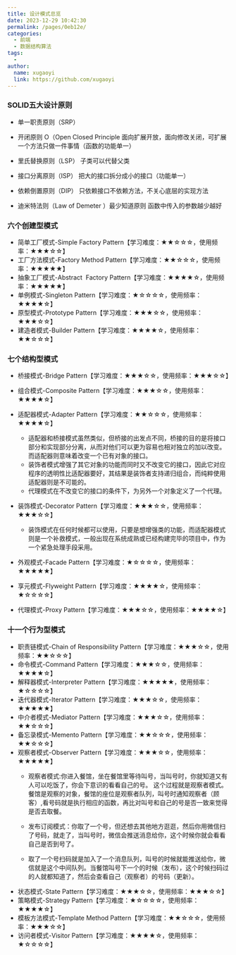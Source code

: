 ```yaml
---
title: 设计模式总览
date: 2023-12-29 10:42:30
permalink: /pages/0eb12e/
categories:
  - 前端
  - 数据结构算法
tags:
  - 
author: 
  name: xugaoyi
  link: https://github.com/xugaoyi
---
```


### SOLID五大设计原则
- 单一职责原则（SRP） 
- 开闭原则 O（Open Closed Principle
面向扩展开放，面向修改关闭，可扩展
一个方法只做一件事情（函数的功能单一）
- 里氏替换原则（LSP） 
子类可以代替父类
- 接口分离原则（ISP） 
把大的接口拆分成小的接口（功能单一）
- 依赖倒置原则（DIP） 
只依赖接口不依赖方法，不关心底层的实现方法

- 迪米特法则（Law of Demeter ）最少知道原则 
函数中传入的参数越少越好

### 六个创建型模式
  - 简单工厂模式-Simple Factory Pattern【学习难度：★★☆☆☆，使用频率：★★★☆☆】
  - 工厂方法模式-Factory Method Pattern【学习难度：★★☆☆☆，使用频率：★★★★★】
  - 抽象工厂模式-Abstract  Factory Pattern【学习难度：★★★★☆，使用频率：★★★★★】
  - 单例模式-Singleton Pattern【学习难度：★☆☆☆☆，使用频率：★★★★☆】
  - 原型模式-Prototype Pattern【学习难度：★★★☆☆，使用频率：★★★☆☆】
  - 建造者模式-Builder Pattern【学习难度：★★★★☆，使用频率：★★☆☆☆】
### 七个结构型模式
  - 桥接模式-Bridge Pattern【学习难度：★★★☆☆，使用频率：★★★☆☆】
  - 组合模式-Composite Pattern【学习难度：★★★☆☆，使用频率：★★★★☆】

  - 适配器模式-Adapter Pattern【学习难度：★★☆☆☆，使用频率：★★★★☆】
      - 适配器和桥接模式虽然类似，但桥接的出发点不同，桥接的目的是将接口部分和实现部分分离，从而对他们可以更为容易也相对独立的加以改变。而适配器则意味着改变一个已有对象的接口。
       - 装饰者模式增强了其它对象的功能而同时又不改变它的接口，因此它对应程序的透明性比适配器要好，其结果是装饰者支持递归组合，而纯粹使用适配器则是不可能的。
    - 代理模式在不改变它的接口的条件下，为另外一个对象定义了一个代理。
  - 装饰模式-Decorator Pattern【学习难度：★★★☆☆，使用频率：★★★☆☆】
    - 装饰模式在任何时候都可以使用，只要是想增强类的功能，而适配器模式则是一个补救模式，一般出现在系统成熟或已经构建完毕的项目中，作为一个紧急处理手段采用。
  - 外观模式-Facade Pattern【学习难度：★☆☆☆☆，使用频率：★★★★★】
  - 享元模式-Flyweight Pattern【学习难度：★★★★☆，使用频率：★☆☆☆☆】
  - 代理模式-Proxy Pattern【学习难度：★★★☆☆，使用频率：★★★★☆】
###  十一个行为型模式
  - 职责链模式-Chain of Responsibility Pattern【学习难度：★★★☆☆，使用频率：★★☆☆☆】
  - 命令模式-Command Pattern【学习难度：★★★☆☆，使用频率：★★★★☆】
  - 解释器模式-Interpreter Pattern【学习难度：★★★★★，使用频率：★☆☆☆☆】
  - 迭代器模式-Iterator Pattern【学习难度：★★★☆☆，使用频率：★★★★★】
  - 中介者模式-Mediator Pattern【学习难度：★★★☆☆，使用频率：★★☆☆☆】
  - 备忘录模式-Memento Pattern【学习难度：★★☆☆☆，使用频率：★★☆☆☆】
  - 观察者模式-Observer Pattern【学习难度：★★★☆☆，使用频率：★★★★★】
    - 观察者模式:你进入餐馆，坐在餐馆里等待叫号，当叫号时，你就知道又有人可以吃饭了，你会下意识的看看自己的号。
这个过程就是观察者模式。餐馆是观察的对象，餐馆的座位是观察者队列，叫号时通知观察者（顾客）,看号码就是执行相应的函数，再比对叫号和自己的号是否一致来觉得是否去取餐。

    - 发布订阅模式：你取了一个号，但还想去其他地方逛逛，然后你用微信扫了号码，就走了，当叫号时，微信会推送消息给你，这个时候你就会看看自己是否到号了。
    - 取了一个号扫码就是加入了一个消息队列，叫号的时候就能推送给你，微信就是这个中间队列。当餐馆叫号下一个的时候（发布），这个时候扫码过的人就都知道了，然后会查看自己（观察者）的号码（更新）。
  - 状态模式-State Pattern【学习难度：★★★☆☆，使用频率：★★★☆☆】
  - 策略模式-Strategy Pattern【学习难度：★☆☆☆☆，使用频率：★★★★☆】
  - 模板方法模式-Template Method Pattern【学习难度：★★☆☆☆，使用频率：★★★☆☆】
  - 访问者模式-Visitor Pattern【学习难度：★★★★☆，使用频率：★☆☆☆☆】


